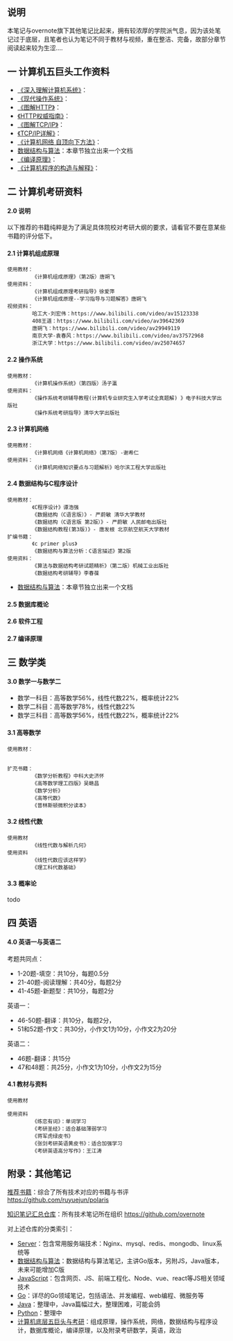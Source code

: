 ## 说明

本笔记与overnote旗下其他笔记比起来，拥有较浓厚的学院派气息，因为该处笔记过于底层，且笔者也认为笔记不同于教材与视频，重在整洁、完备，故部分章节阅读起来较为生涩.... 

## 一 计算机五巨头工作资料

- [《深入理解计算机系统》](https://book.douban.com/subject/1230413/)：
- [《现代操作系统》](https://book.douban.com/subject/3852290/)：
- [《图解HTTP》](https://book.douban.com/subject/25863515/)：
- [《HTTP权威指南》](https://book.douban.com/subject/10746113/)：
- [《图解TCP/IP》](https://book.douban.com/subject/24737674/)：
- [《TCP/IP详解》](https://book.douban.com/subject/1088054/)：     
- [《计算机网络 自顶向下方法》](https://book.douban.com/subject/1116437/)：
- [数据结构与算法](https://github.com/ruyuejun/polaris/blob/master/currency/algorithm.md)：本章节独立出来一个文档
- [《编译原理》](https://book.douban.com/subject/3296317/)：
- [《计算机程序的构造与解释》](https://book.douban.com/subject/1148282/)：


## 二 计算机考研资料

#### 2.0 说明

以下推荐的书籍纯粹是为了满足具体院校对考研大纲的要求，请看官不要在意某些书籍的评分低下。

#### 2.1 计算机组成原理

```
使用教材：
        《计算机组成原理》（第2版）唐朔飞 
使用资料：
        《计算机组成原理考研指导》徐爱萍
        《计算机组成原理--学习指导与习题解答》唐朔飞
视频资料：
        哈工大-刘宏伟：https://www.bilibili.com/video/av15123338
        408王道：https://www.bilibili.com/video/av39642369
        唐朔飞：https://www.bilibili.com/video/av29949119
        南京大学-袁春风：https://www.bilibili.com/video/av37572968
        浙江大学：https://www.bilibili.com/video/av25074657

```

#### 2.2 操作系统

```
使用教材：
        《计算机操作系统》（第四版）汤子瀛
使用资料：
        《操作系统考研辅导教程(计算机专业研究生入学考试全真题解) 》电子科技大学出版社 
        《操作系统考研指导》清华大学出版社
```

#### 2.3 计算机网络

```
使用教材：
        《计算机网络《计算机网络》（第7版）-谢希仁  
使用资料：
        《计算机网络知识要点与习题解析》哈尔滨工程大学出版社 
```

#### 2.4 数据结构与C程序设计

```
使用教材：
        《C程序设计》谭浩强
        《数据结构（C语言版）》- 严蔚敏 清华大学教材
        《数据结构（C语言版 第2版）》- 严蔚敏 人民邮电出版社
        《数据结构教程(第3版)》- 唐发根 北京航空航天大学教材
扩编书籍：
        《c primer plus》
        《数据结构与算法分析：C语言描述》第2版
使用资料：
        《算法与数据结构考研试题精析》（第二版）机械工业出版社 
        《数据结构考研辅导》李春葆
```

- [数据结构与算法](https://github.com/ruyuejun/polaris/blob/master/currency/algorithm.md)：本章节独立出来一个文档

#### 2.5 数据库概论

#### 2.6 软件工程

#### 2.7 编译原理

## 三 数学类

#### 3.0 数学一与数学二

- 数学一科目：高等数学56%，线性代数22%，概率统计22%
- 数学二科目：高等数学78%，线性代数22%
- 数学三科目：高等数学56%，线性代数22%，概率统计22%

#### 3.1 高等数学

```
使用教材：
        

扩充书籍：
        《数学分析教程》中科大史济怀
        《高等数学理工四版》吴赣昌
        《数学分析》
        《高等代数》
        《普林斯顿微积分读本》

```

#### 3.2 线性代数

```
使用教材 
        《线性代数与解析几何》
使用资料
        《线性代数应该这样学》
        《理工科代数基础》
```

#### 3.3 概率论

todo

## 四 英语

#### 4.0 英语一与英语二

考题共同点：
- 1-20题-填空：共10分，每题0.5分
- 21-40题-阅读理解：共40分，每题2分
- 41-45题-新题型：共10分，每题2分

英语一：
- 46-50题-翻译：共10分，每题2分，
- 51和52题-作文：共30分，小作文1为10分，小作文2为20分

英语二：
- 46题-翻译：共15分
- 47和48题：共25分，小作文1为10分，小作文2为15分


#### 4.1 教材与资料

```
使用教材

使用资料
        《练恋有词》：单词学习
        《考研圣经》：适合基础薄弱学习
        《蒋军虎绿皮书》
        《张剑考研英语黄皮书》：适合加强学习
        《考研英语高分写作》：王江涛
```

## 附录：其他笔记

[推荐书籍](https://github.com/ruyuejun/polaris)：综合了所有技术对应的书籍与书评 https://github.com/ruyuejun/polaris  

[知识笔记汇总仓库](https://github.com/overnote)：所有技术笔记所在组织 https://github.com/overnote   

对上述仓库的分类索引：  
- [Server](https://github.com/overnote/server)：包含常用服务端技术：Nginx、mysql、redis、mongodb、linux系统等
- [数据结构与算法](https://github.com/overnote/algorithm)：数据结构与算法笔记，主讲Go版本，另附JS，Java版本，未来可能增加C版
- [JavaScript](https://github.com/overnote/javascript)：包含网页、JS、前端工程化、Node、vue、react等JS相关领域技术
- [Go](https://github.com/overnote/golang)：详尽的Go领域笔记，包括语法、并发编程、web编程、微服务等
- [Java](https://github.com/overnote/java)：整理中，Java篇幅过大，整理困难，可能会鸽
- [Python](https://github.com/overnote/python)：整理中
- [计算机底层五巨头与考研](https://github.com/overnote/fivex)：组成原理，操作系统，网络，数据结构与程序设计，数据库概论，编译原理，以及附录考研数学，英语，政治
